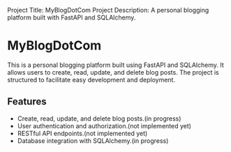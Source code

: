 Project Title: MyBlogDotCom
Project Description: A personal blogging platform built with FastAPI and SQLAlchemy.
# MyBlogDotCom
This is a personal blogging platform built using FastAPI and SQLAlchemy. It allows users to create, read, update, and delete blog posts. The project is structured to facilitate easy development and deployment.
## Features
- Create, read, update, and delete blog posts.(in progress)
- User authentication and authorization.(not implemented yet)
- RESTful API endpoints.(not implemented yet)
- Database integration with SQLAlchemy.(in progress)
